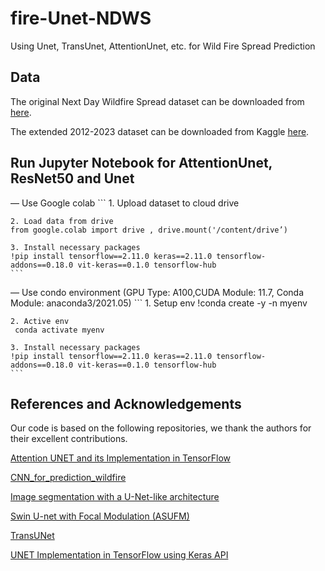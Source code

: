 # fire-Unet-NDWS
Using Unet, TransUnet, AttentionUnet, etc. for Wild Fire Spread Prediction

## Data
The original Next Day Wildfire Spread dataset can be downloaded from [here](https://www.kaggle.com/fantineh/next-day-wildfire-spread). 

The extended 2012-2023 dataset can be downloaded from Kaggle [here](https://www.kaggle.com/datasets/bronteli/next-day-wildfire-spread-north-america-2012-2023).

## Run Jupyter Notebook for AttentionUnet, ResNet50 and Unet
— Use Google colab
    ```
    1. Upload dataset to cloud drive
    
    2. Load data from drive 
    from google.colab import drive , drive.mount('/content/drive’)
   
    3. Install necessary packages
    !pip install tensorflow==2.11.0 keras==2.11.0 tensorflow-addons==0.18.0 vit-keras==0.1.0 tensorflow-hub
    ``` 
— Use condo environment (GPU Type: A100,CUDA Module: 11.7, Conda Module: anaconda3/2021.05)
    ```
    1. Setup env 
    !conda create -y -n myenv
  
    2. Active env
     conda activate myenv
    
    3. Install necessary packages
    !pip install tensorflow==2.11.0 keras==2.11.0 tensorflow-addons==0.18.0 vit-keras==0.1.0 tensorflow-hub
    ``` 


## References and Acknowledgements
Our code is based on the following repositories, we thank the authors for their excellent contributions.

[Attention UNET and its Implementation in TensorFlow](https://idiotdeveloper.com/attention-unet-and-its-implementation-in-tensorflow/)

[CNN_for_prediction_wildfire](https://www.kaggle.com/code/isyanbaevnagim/cnn-for-prediction-wildfire#Load-libraries)

[Image segmentation with a U-Net-like architecture](https://keras.io/examples/vision/oxford_pets_image_segmentation/)

[Swin U-net with Focal Modulation (ASUFM)](https://github.com/bronteee/fire-asufm?tab=readme-ov-file)

[TransUNet](https://github.com/Beckschen/TransUNet)

[UNET Implementation in TensorFlow using Keras API](https://idiotdeveloper.com/unet-implementation-in-tensorflow-using-keras-api/)

